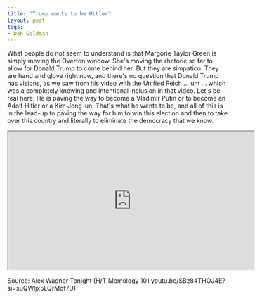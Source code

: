 ```yaml
---
title: "Trump wants to be Hitler"
layout: post
tags:
- Dan Goldman
---
```


What people do not seem to understand is that Margorie Taylor Green is simply moving the Overton window. She's moving the rhetoric so far to allow for Donald Trump to come behind her. But they are simpatico. They are hand and glove right now, and there's no question that Donald Trump has visions, as we saw from his video with the Unified Reich ... um ... which was a completely knowing and intentional inclusion in that video. Let's be real here: He is paving the way to become a Vladimir Putin or to become an Adolf Hitler or a Kim Jong-un. That's what he wants to be, and all of this is in the lead-up to paving the way for him to win this election and then to take over this country and literally to eliminate the democracy that we know.

<iframe width="560" height="315" src="https://www.youtube.com/embed/SBz84THOJ4E?si=yDDS-4bs5hdKllF4" title="Trump wants to be Hitler" referrerpolicy="strict-origin-when-cross-origin" allowfullscreen></iframe>

Source: Alex Wagner Tonight (H/T Memology 101 youtu.be/SBz84THOJ4E?si=suQWljx5LQrMof7D)

